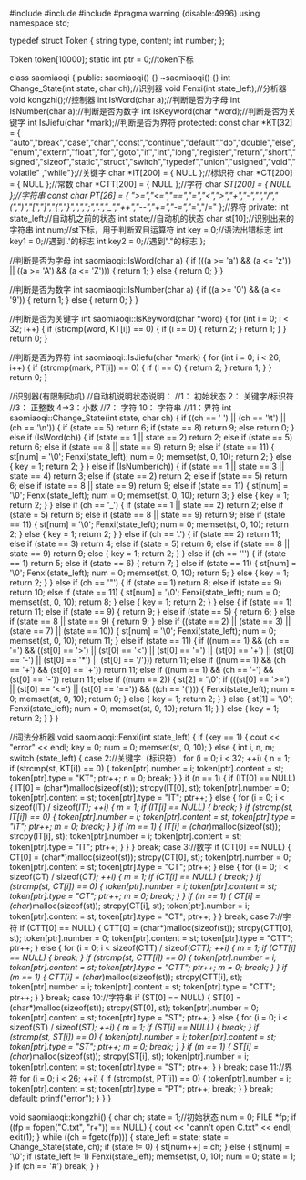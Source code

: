 #include<iostream>
#include<string>
#include<fstream>
#pragma warning (disable:4996)
using namespace std;

typedef struct Token
{
	string type, content;
	int number;
};

Token token[10000];
static int ptr = 0;//token下标

class saomiaoqi
{
public:
	saomiaoqi() {}
	~saomiaoqi() {}
	int Change_State(int state, char ch);//识别器
	void Fenxi(int state_left);//分析器
	void kongzhi();//控制器
	int IsWord(char a);//判断是否为字母
	int IsNumber(char a);//判断是否为数字
	int IsKeyword(char *word);//判断是否为关键字
	int IsJiefu(char *mark);//判断是否为界符
protected:
	const char *KT[32] = { "auto","break","case","char","const","continue","default","do","double","else","enum","extern","float","for","goto","if","int","long","register","return","short","signed","sizeof","static","struct","switch","typedef","union","usigned","void","volatile" ,"while"};//关键字
	char *IT[200] = { NULL };//标识符
	char *CT[200] = { NULL };//常数
	char *CTT[200] = { NULL };//字符
	char *ST[200] = { NULL };//字符串
	const char *PT[26] = { ">=","<=","==","=","<",">","+","-","*","/","(",")","[","]","{","}",",",";",".","_","++","--","+=","-=","*=","/=" };//界符
private:
	int state_left;//自动机之前的状态
	int state;//自动机的状态
	char st[10];//识别出来的字符串
	int num;//st下标，用于判断双目运算符
	int key = 0;//语法出错标志
	int key1 = 0;//遇到'.'的标志
	int key2 = 0;//遇到"."的标志
};

//判断是否为字母
int saomiaoqi::IsWord(char a)
{
	if (((a >= 'a') && (a <= 'z')) || ((a >= 'A') && (a <= 'Z')))
	{
		return 1;
	}
	else
	{
		return 0;
	}
}

//判断是否为数字
int saomiaoqi::IsNumber(char a)
{
	if ((a >= '0') && (a <= '9'))
	{
		return 1;
	}
	else
	{
		return 0;
	}
}

//判断是否为关键字
int saomiaoqi::IsKeyword(char *word)
{
	for (int i = 0; i < 32; i++)
	{
		if (strcmp(word, KT[i]) == 0)
		{
			if (i == 0)
			{
				return 2;
			}
			return 1;
		}
	}
	return 0;
}

//判断是否为界符
int saomiaoqi::IsJiefu(char *mark)
{
	for (int i = 0; i < 26; i++)
	{
		if (strcmp(mark, PT[i]) == 0)
		{
			if (i == 0)
			{
				return 2;
			}
			return 1;
		}
	}
	return 0;
}

//识别器(有限制动机)
//自动机说明状态说明：
//1： 初始状态 2：   关键字/标识符
//3： 正整数   4->3：小数
//7： 字符     10：   字符串
//11：界符
int saomiaoqi::Change_State(int state, char ch)
{
	if ((ch == ' ') || (ch == '\t') || (ch == '\n'))
	{
		if (state == 5)
			return 6;
		if (state == 8)
			return 9;
		else return 0;
	}
	else if (IsWord(ch))
	{
		if (state == 1 || state == 2)
			return 2;
		else if (state == 5)
			return 6;
		else if (state == 8 || state == 9)
			return 9;
		else if (state == 11)
		{
			st[num] = '\0';
			Fenxi(state_left);
			num = 0;
			memset(st, 0, 10);
			return 2;
		}
		else
		{
			key = 1;
			return 2;
		}
	}
	else if (IsNumber(ch))
	{
		if (state == 1 || state == 3 || state == 4)
			return 3;
		else if (state == 2)
			return 2;
		else if (state == 5)
			return 6;
		else if (state == 8 || state == 9)
			return 9;
		else if (state == 11)
		{
			st[num] = '\0';
			Fenxi(state_left);
			num = 0;
			memset(st, 0, 10);
			return 3;
		}
		else
		{
			key = 1;
			return 2;
		}
	}
	else if (ch == '_')
	{
		if (state == 1 || state == 2)
			return 2;
		else if (state = 5)
			return 6;
		else if (state == 8 || state == 9)
			return 9;
		else if (state == 11)
		{
			st[num] = '\0';
			Fenxi(state_left);
			num = 0;
			memset(st, 0, 10);
			return 2;
		}
		else
		{
			key = 1;
			return 2;
		}
	}
	else if (ch == '.')
	{
		if (state == 2)
			return 11;
		else if (state == 3)
			return 4;
		else if (state = 5)
			return 6;
		else if (state == 8 || state == 9)
			return 9;
		else
		{
			key = 1;
			return 2;
		}
	}
	else if (ch == '\'')
	{
		if (state == 1)
			return 5;
		else if (state == 6)
		{
			return 7;
		}
		else if (state == 11)
		{
			st[num] = '\0';
			Fenxi(state_left);
			num = 0;
			memset(st, 0, 10);
			return 5;
		}
		else
		{
			key = 1;
			return 2;
		}
	}
	else if (ch == '\"')
	{
		if (state == 1)
			return 8;
		else if (state == 9)
			return 10;
		else if (state == 11)
		{
			st[num] = '\0';
			Fenxi(state_left);
			num = 0;
			memset(st, 0, 10);
			return 8;
		}
		else
		{
			key = 1;
			return 2;
		}
	}
	else
	{
		if (state == 1)
			return 11;
		else if (state == 9)
		{
			return 9;
		}
		else if (state == 5)
		{
			return 6;
		}
		else if (state == 8 || state == 9)
		{
			return 9;
		}
		else if ((state == 2) || (state == 3) || (state == 7) || (state == 10))
		{
			st[num] = '\0';
			Fenxi(state_left);
			num = 0;
			memset(st, 0, 10);
			return 11;
		}
		else if (state == 11)
		{
			if ((num == 1) && (ch == '=') && ((st[0] == '>') || (st[0] == '<') || (st[0] == '=') || (st[0] == '+') || (st[0] == '-') || (st[0] == '*') || (st[0] == '/')))
				return 11;
			else if ((num == 1) && (ch == '+') && (st[0] == '+'))
				return 11;
			else if ((num == 1) && (ch == '-') && (st[0] == '-'))
				return 11;
			else if ((num == 2))
			{
				st[2] = '\0';
				if (((st[0] == '>=') || (st[0] == '<=') || (st[0] == '==')) && ((ch == '(')))
				{
					Fenxi(state_left);
					num = 0;
					memset(st, 0, 10);
					return 0;
				}
				else
				{
					key = 1;
					return 2;
				}
			}
			else
			{
				st[1] = '\0';
				Fenxi(state_left);
				num = 0;
				memset(st, 0, 10);
				return 11;
			}
		}
		else
		{
			key = 1;
			return 2;
		}
	}
}

//词法分析器
void saomiaoqi::Fenxi(int state_left)
{
	if (key == 1)
	{
		cout << "error" << endl;
		key = 0;
		num = 0;
		memset(st, 0, 10);
	}
	else
	{
		int i, n, m;
		switch (state_left)
		{
		case 2://关键字（标识符）
			for (i = 0; i < 32; ++i)
			{
				n = 1;
				if (strcmp(st, KT[i]) == 0)
				{
					token[ptr].number = i;
					token[ptr].content = st;
					token[ptr].type = "KT";
					ptr++;
					n = 0;
					break;
				}
			}
			if (n == 1)
			{
				if (IT[0] == NULL)
				{
					IT[0] = (char*)malloc(sizeof(st));
					strcpy(IT[0], st);
					token[ptr].number = 0;
					token[ptr].content = st;
					token[ptr].type = "IT";
					ptr++;
				}
				else
				{
					for (i = 0; i < sizeof(IT) / sizeof(*IT); ++i)
					{
						m = 1;
						if (IT[i] == NULL)
						{
							break;
						}
						if (strcmp(st, IT[i]) == 0)
						{
							token[ptr].number = i;
							token[ptr].content = st;
							token[ptr].type = "IT";
							ptr++;
							m = 0;
							break;
						}
					}
					if (m == 1)
					{
						IT[i] = (char*)malloc(sizeof(st));
						strcpy(IT[i], st);
						token[ptr].number = i;
						token[ptr].content = st;
						token[ptr].type = "IT";
						ptr++;
					}
				}
			}
			break;
		case 3://数字
			if (CT[0] == NULL)
			{
				CT[0] = (char*)malloc(sizeof(st));
				strcpy(CT[0], st);
				token[ptr].number = 0;
				token[ptr].content = st;
				token[ptr].type = "CT";
				ptr++;
			}
			else
			{
				for (i = 0; i < sizeof(CT) / sizeof(*CT); ++i)
				{
					m = 1;
					if (CT[i] == NULL)
					{
						break;
					}
					if (strcmp(st, CT[i]) == 0)
					{
						token[ptr].number = i;
						token[ptr].content = st;
						token[ptr].type = "CT";
						ptr++;
						m = 0;
						break;
					}
				}
				if (m == 1)
				{
					CT[i] = (char*)malloc(sizeof(st));
					strcpy(CT[i], st);
					token[ptr].number = i;
					token[ptr].content = st;
					token[ptr].type = "CT";
					ptr++;
				}
			}
			break;
		case 7://字符
			if (CTT[0] == NULL)
			{
				CTT[0] = (char*)malloc(sizeof(st));
				strcpy(CTT[0], st);
				token[ptr].number = 0;
				token[ptr].content = st;
				token[ptr].type = "CTT";
				ptr++;
			}
			else
			{
				for (i = 0; i < sizeof(CTT) / sizeof(*CTT); ++i)
				{
					m = 1;
					if (CTT[i] == NULL)
					{
						break;
					}
					if (strcmp(st, CTT[i]) == 0)
					{
						token[ptr].number = i;
						token[ptr].content = st;
						token[ptr].type = "CTT";
						ptr++;
						m = 0;
						break;
					}
				}
				if (m == 1)
				{
					CTT[i] = (char*)malloc(sizeof(st));
					strcpy(CTT[i], st);
					token[ptr].number = i;
					token[ptr].content = st;
					token[ptr].type = "CTT";
					ptr++;
				}
			}
			break;
		case 10://字符串
			if (ST[0] == NULL)
			{
				ST[0] = (char*)malloc(sizeof(st));
				strcpy(ST[0], st);
				token[ptr].number = 0;
				token[ptr].content = st;
				token[ptr].type = "ST";
				ptr++;
			}
			else
			{
				for (i = 0; i < sizeof(ST) / sizeof(*ST); ++i)
				{
					m = 1;
					if (ST[i] == NULL)
					{
						break;
					}
					if (strcmp(st, ST[i]) == 0)
					{
						token[ptr].number = i;
						token[ptr].content = st;
						token[ptr].type = "ST";
						ptr++;
						m = 0;
						break;
					}
				}
				if (m == 1)
				{
					ST[i] = (char*)malloc(sizeof(st));
					strcpy(ST[i], st);
					token[ptr].number = i;
					token[ptr].content = st;
					token[ptr].type = "ST";
					ptr++;
				}
			}
			break;
		case 11://界符
			for (i = 0; i < 26; ++i)
			{
				if (strcmp(st, PT[i]) == 0)
				{
					token[ptr].number = i;
					token[ptr].content = st;
					token[ptr].type = "PT";
					ptr++;
					break;
				}
			}
			break;
		default:
			printf("error");
		}
	}
}

void saomiaoqi::kongzhi()
{
	char ch;
	state = 1;//初始状态
	num = 0;
	FILE *fp;
	if ((fp = fopen("C.txt", "r+")) == NULL)
	{
		cout << "cann't open C.txt" << endl;
		exit(1);
	}
	while ((ch = fgetc(fp)))
	{
		state_left = state;
		state = Change_State(state, ch);
		if (state != 0)
		{
			st[num++] = ch;
		}
		else
		{
			st[num] = '\0';
			if (state_left != 1)
				Fenxi(state_left);
			memset(st, 0, 10);
			num = 0;
			state = 1;
		}
		if (ch == '#')
			break;
	}
}
